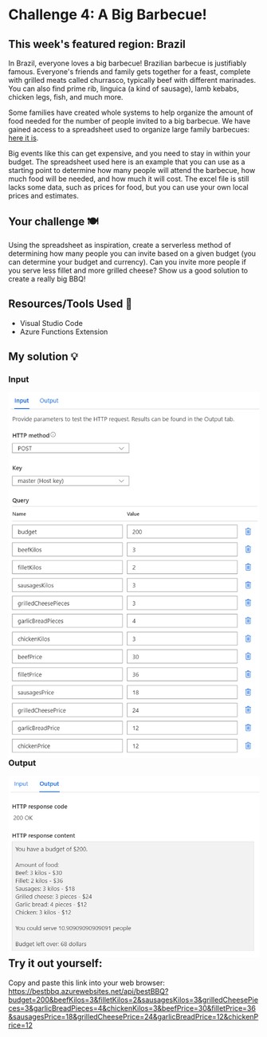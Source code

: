 # Challenge 4: A Big Barbecue!

## This week's featured region: Brazil

In Brazil, everyone loves a big barbecue! Brazilian barbecue is justifiably famous. Everyone's friends and family gets together for a feast, complete with grilled meats called churrasco, typically beef with different marinades. You can also find prime rib, linguica (a kind of sausage), lamb kebabs, chicken legs, fish, and much more.

Some families have created whole systems to help organize the amount of food needed for the number of people invited to a big barbecue. We have gained access to a spreadsheet used to organize large family barbecues: [here it is](graphics/bbq-spreadsheet.xlsx).

Big events like this can get expensive, and you need to stay in within your budget. The spreadsheet used here is an example that you can use as a starting point to determine how many people will attend the barbecue, how much food will be needed, and how much it will cost. The excel file is still lacks some data, such as prices for food, but you can use your own local prices and estimates.

## Your challenge 🍽 

Using the spreadsheet as inspiration, create a serverless method of determining how many people you can invite based on a given budget (you can determine your budget and currency). Can you invite more people if you serve less fillet and more grilled cheese? Show us a good solution to create a really big BBQ!

## Resources/Tools Used 🚀
- Visual Studio Code
- Azure Functions Extension

## My solution 💡


### Input
<img
  src="photos/input.png"
  alt="Azure Function Input"
  style="float: left; margin-right: 90px;"
/>

### Output
<img
  src="photos/output.png"
  alt="Azure Function Output"
  style="float: left; margin-right: 90px;"
/>

## Try it out yourself:
Copy and paste this link into your web browser: https://bestbbq.azurewebsites.net/api/bestBBQ?budget=200&beefKilos=3&filletKilos=2&sausagesKilos=3&grilledCheesePieces=3&garlicBreadPieces=4&chickenKilos=3&beefPrice=30&filletPrice=36&sausagesPrice=18&grilledCheesePrice=24&garlicBreadPrice=12&chickenPrice=12
